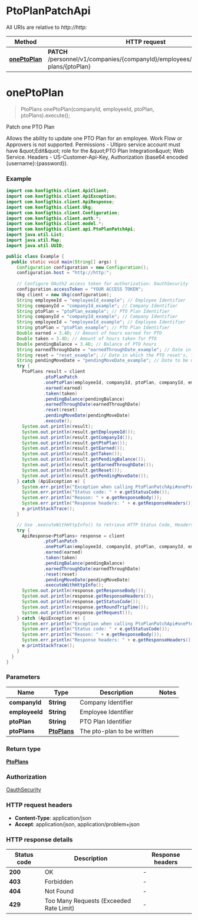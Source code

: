 # PtoPlanPatchApi

All URIs are relative to *http://http:*

| Method | HTTP request | Description |
|------------- | ------------- | -------------|
| [**onePtoPlan**](PtoPlanPatchApi.md#onePtoPlan) | **PATCH** /personnel/v1/companies/{companyId}/employees/{employeeId}/pto-plans/{ptoPlan} | Patch one PTO Plan |


<a name="onePtoPlan"></a>
# **onePtoPlan**
> PtoPlans onePtoPlan(companyId, employeeId, ptoPlan, ptoPlans).execute();

Patch one PTO Plan

Allows the ability to update one PTO Plan for an employee. Work Flow or Approvers is not supported. Permissions - Ultipro service account must have \&quot;Edit\&quot; role for the \&quot;PTO Plan Integration\&quot; Web Service. Headers - US-Customer-Api-Key, Authorization (base64 encoded {username}:{password}). 

### Example
```java
import com.konfigthis.client.ApiClient;
import com.konfigthis.client.ApiException;
import com.konfigthis.client.ApiResponse;
import com.konfigthis.client.Ukg;
import com.konfigthis.client.Configuration;
import com.konfigthis.client.auth.*;
import com.konfigthis.client.model.*;
import com.konfigthis.client.api.PtoPlanPatchApi;
import java.util.List;
import java.util.Map;
import java.util.UUID;

public class Example {
  public static void main(String[] args) {
    Configuration configuration = new Configuration();
    configuration.host = "http://http:";
    
    // Configure OAuth2 access token for authorization: OauthSecurity
    configuration.accessToken = "YOUR ACCESS TOKEN";
    Ukg client = new Ukg(configuration);
    String employeeId = "employeeId_example"; // Employee Identifier
    String companyId = "companyId_example"; // Company Identifier
    String ptoPlan = "ptoPlan_example"; // PTO Plan Identifier
    String companyId = "companyId_example"; // Company Identifier
    String employeeId = "employeeId_example"; // Employee Identifier
    String ptoPlan = "ptoPlan_example"; // PTO Plan Identifier
    Double earned = 3.4D; // Amount of hours earned for PTO
    Double taken = 3.4D; // Amount of hours taken for PTO
    Double pendingBalance = 3.4D; // Balance of PTO hours
    String earnedThroughDate = "earnedThroughDate_example"; // Date in which PTO is earned through, format should be YYYY-MM-DD
    String reset = "reset_example"; // Date in which the PTO reset's, format should be YYYY-MM-DD
    String pendingMoveDate = "pendingMoveDate_example"; // Date to be used if pending rules are relevant, format should be YYYY-MM-DD
    try {
      PtoPlans result = client
              .ptoPlanPatch
              .onePtoPlan(employeeId, companyId, ptoPlan, companyId, employeeId, ptoPlan)
              .earned(earned)
              .taken(taken)
              .pendingBalance(pendingBalance)
              .earnedThroughDate(earnedThroughDate)
              .reset(reset)
              .pendingMoveDate(pendingMoveDate)
              .execute();
      System.out.println(result);
      System.out.println(result.getEmployeeId());
      System.out.println(result.getCompanyId());
      System.out.println(result.getPtoPlan());
      System.out.println(result.getEarned());
      System.out.println(result.getTaken());
      System.out.println(result.getPendingBalance());
      System.out.println(result.getEarnedThroughDate());
      System.out.println(result.getReset());
      System.out.println(result.getPendingMoveDate());
    } catch (ApiException e) {
      System.err.println("Exception when calling PtoPlanPatchApi#onePtoPlan");
      System.err.println("Status code: " + e.getStatusCode());
      System.err.println("Reason: " + e.getResponseBody());
      System.err.println("Response headers: " + e.getResponseHeaders());
      e.printStackTrace();
    }

    // Use .executeWithHttpInfo() to retrieve HTTP Status Code, Headers and Request
    try {
      ApiResponse<PtoPlans> response = client
              .ptoPlanPatch
              .onePtoPlan(employeeId, companyId, ptoPlan, companyId, employeeId, ptoPlan)
              .earned(earned)
              .taken(taken)
              .pendingBalance(pendingBalance)
              .earnedThroughDate(earnedThroughDate)
              .reset(reset)
              .pendingMoveDate(pendingMoveDate)
              .executeWithHttpInfo();
      System.out.println(response.getResponseBody());
      System.out.println(response.getResponseHeaders());
      System.out.println(response.getStatusCode());
      System.out.println(response.getRoundTripTime());
      System.out.println(response.getRequest());
    } catch (ApiException e) {
      System.err.println("Exception when calling PtoPlanPatchApi#onePtoPlan");
      System.err.println("Status code: " + e.getStatusCode());
      System.err.println("Reason: " + e.getResponseBody());
      System.err.println("Response headers: " + e.getResponseHeaders());
      e.printStackTrace();
    }
  }
}

```

### Parameters

| Name | Type | Description  | Notes |
|------------- | ------------- | ------------- | -------------|
| **companyId** | **String**| Company Identifier | |
| **employeeId** | **String**| Employee Identifier | |
| **ptoPlan** | **String**| PTO Plan Identifier | |
| **ptoPlans** | [**PtoPlans**](PtoPlans.md)| The pto-plan to be written | |

### Return type

[**PtoPlans**](PtoPlans.md)

### Authorization

[OauthSecurity](../README.md#OauthSecurity)

### HTTP request headers

 - **Content-Type**: application/json
 - **Accept**: application/json, application/problem+json

### HTTP response details
| Status code | Description | Response headers |
|-------------|-------------|------------------|
| **200** | OK |  -  |
| **403** | Forbidden |  -  |
| **404** | Not Found |  -  |
| **429** | Too Many Requests (Exceeded Rate Limit) |  -  |

